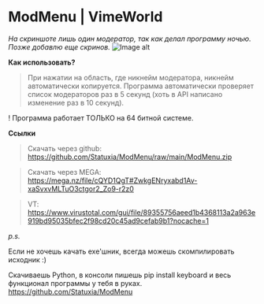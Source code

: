 # ModMenu | VimeWorld
*На скриншоте лишь один модератор, так как делал программу ночью. Позже добавлю еще скринов.*
![Image alt](https://i.imgur.com/tVIAquT.png)


**Как использовать?**
> При нажатии на область, где никнейм модератора, никнейм автоматически копируется.
> Программа автоматически проверяет список модераторов раз в 5 секунд (хоть в API написано изменение раз в 10 секунд).

! Программа работает ТОЛЬКО на 64 битной системе.

**Ссылки**

> Скачать через github: https://github.com/Statuxia/ModMenu/raw/main/ModMenu.zip

> Скачать через MEGA: https://mega.nz/file/cQYD1QgT#ZwkgENryxabd1Av-xaSvxvMLTuO3ctgor2_Zo9-r2z0

> VT: https://www.virustotal.com/gui/file/89355756aeed1b4368113a2a963e919bd95035bfec2f98cd20c45ad9cefab9b1?nocache=1

*p.s.*

Если не хочешь качать exe'шник, всегда можешь скомпилировать исходник :)

Скачиваешь Python, в консоли пишешь pip install keyboard и весь функционал программы у тебя в руках. https://github.com/Statuxia/ModMenu
